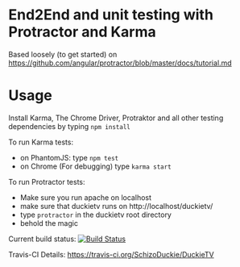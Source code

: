 End2End and unit testing with Protractor and Karma
==================================================

Based loosely (to get started) on
https://github.com/angular/protractor/blob/master/docs/tutorial.md

Usage
=====

Install Karma, The Chrome Driver, Protraktor and all other testing dependencies by typing ``npm install``

To run Karma tests:
- on PhantomJS: type ``npm test``
- on Chrome (For debugging) type ``karma start``

To run Protractor tests:
- Make sure you run apache on localhost
- make sure that duckietv runs on http://localhost/duckietv/
- type ``protractor`` in the duckietv root directory
- behold the magic

Current build status: [![Build Status](https://travis-ci.org/SchizoDuckie/DuckieTV.svg?branch=trakt-api-v2)](https://travis-ci.org/SchizoDuckie/DuckieTV)

Travis-CI Details: https://travis-ci.org/SchizoDuckie/DuckieTV
